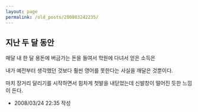 ```yaml
---
layout: page
permalink: /old_posts/200803242235/
---
```


## 지난 두 달 동안


매달 내 한 달 용돈에 버금가는 돈을 들여서 학원에 다녀서 얻은 소득은

내가 예전부터 생각했던 것보다 훨씬 영어를 못한다는 사실을 깨달은 것뿐이다.



마치 장거리 달리기를 시작하면서 힘차게 첫발을 내딛었는데 신발창이 떨어진 듯한 느낌이 든다.







- 2008/03/24 22:35 작성